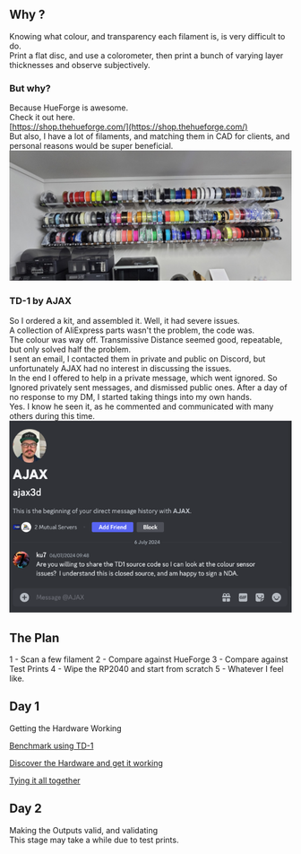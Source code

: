 ## Why ?
Knowing what colour, and transparency each filament is, is very difficult to do.  
Print a flat disc, and use a colorometer, then print a bunch of varying layer thicknesses and observe subjectively.

### But why? 
Because HueForge is awesome.    
Check it out here.   
[https://shop.thehueforge.com/](https://shop.thehueforge.com/)  
But also, I have a lot of filaments, and matching them in CAD for clients, and personal reasons would be super beneficial. 
![](Images/20240705_093514.jpg)

### TD-1 by AJAX 
So I ordered a kit, and assembled it.  Well, it had severe issues.   
A collection of AliExpress parts wasn't the problem, the code was.    
The colour was way off.  Transmissive Distance seemed good, repeatable, but only solved half the problem.  
I sent an email, I contacted them in private and public on Discord, but unfortunately AJAX had no interest in discussing the issues.  
In the end I offered to help in a private message, which went ignored.
So Ignored privately sent messages, and dismissed public ones. 
After a day of no response to my DM, I started taking things into my own hands.  
Yes. I know he seen it, as he commented and communicated with many others during this time. 
![](Images/CleanShot%202024-07-08%20at%2009.18.45.png)

## The Plan
1 - Scan a few filament
2 - Compare against HueForge
3 - Compare against Test Prints
4 - Wipe the RP2040 and start from scratch
5 - Whatever I feel like. 


## Day 1
Getting the Hardware Working
 
[Benchmark using  TD-1](Benchmark%20using%20%20TD-1.md)

[Discover the Hardware and get it working](Discover%20the%20Hardware%20and%20get%20it%20working.md)

[Tying it all together](Tying%20it%20all%20together.md)

## Day 2  
Making the Outputs valid, and validating  
This stage may take a while due to test prints.


